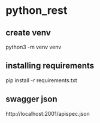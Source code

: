 # python_rest

## create venv
python3 -m venv venv


## installing requirements
pip install -r requirements.txt

## swagger json
http://localhost:2001/apispec.json

